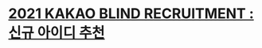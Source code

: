 # [2021 KAKAO BLIND RECRUITMENT : 신규 아이디 추천](https://programmers.co.kr/learn/courses/30/lessons/72410)

